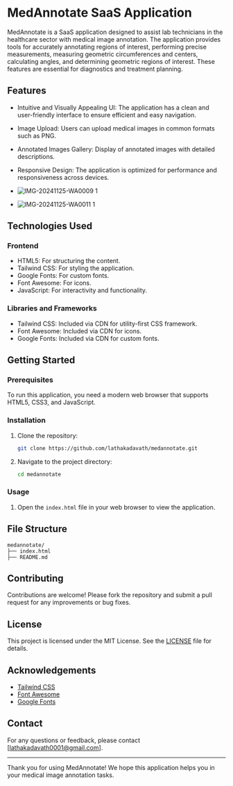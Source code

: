 # MedAnnotate SaaS Application

MedAnnotate is a SaaS application designed to assist lab technicians in the healthcare sector with medical image annotation. The application provides tools for accurately annotating regions of interest, performing precise measurements, measuring geometric circumferences and centers, calculating angles, and determining geometric regions of interest. These features are essential for diagnostics and treatment planning.

## Features

- Intuitive and Visually Appealing UI: The application has a clean and user-friendly interface to ensure efficient and easy navigation.
- Image Upload: Users can upload medical images in common formats such as PNG.
- Annotated Images Gallery: Display of annotated images with detailed descriptions.
- Responsive Design: The application is optimized for performance and responsiveness across devices.

- ![IMG-20241125-WA0009 1](https://github.com/user-attachments/assets/71450c02-6f3f-443c-aa79-fa3b9a67f40c)

- ![IMG-20241125-WA0011 1](https://github.com/user-attachments/assets/22bbeb5d-d101-483d-afb6-2d258f41bc8b)



## Technologies Used

### Frontend

- HTML5: For structuring the content.
- Tailwind CSS: For styling the application.
- Google Fonts: For custom fonts.
- Font Awesome: For icons.
- JavaScript: For interactivity and functionality.

### Libraries and Frameworks

- Tailwind CSS: Included via CDN for utility-first CSS framework.
- Font Awesome: Included via CDN for icons.
- Google Fonts: Included via CDN for custom fonts.

## Getting Started

### Prerequisites

To run this application, you need a modern web browser that supports HTML5, CSS3, and JavaScript.

### Installation

1. Clone the repository:
   ```sh
   git clone https://github.com/lathakadavath/medannotate.git
   ```
2. Navigate to the project directory:
   ```sh
   cd medannotate
   ```

### Usage

1. Open the `index.html` file in your web browser to view the application.

## File Structure

```
medannotate/
├── index.html
├── README.md
```

## Contributing

Contributions are welcome! Please fork the repository and submit a pull request for any improvements or bug fixes.

## License

This project is licensed under the MIT License. See the [LICENSE](LICENSE) file for details.

## Acknowledgements

- [Tailwind CSS](https://tailwindcss.com/)
- [Font Awesome](https://fontawesome.com/)
- [Google Fonts](https://fonts.google.com/)

## Contact

For any questions or feedback, please contact [lathakadavath0001@gmail.com].

---

Thank you for using MedAnnotate! We hope this application helps you in your medical image annotation tasks.
